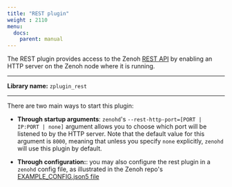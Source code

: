 ```yaml
---
title: "REST plugin"
weight : 2110
menu:
  docs:
    parent: manual
---
```


The REST plugin provides access to the Zenoh [REST API](../../apis/apis#rest-api) by enabling an HTTP server on the Zenoh node where it is running.

------
**Library name:** `zplugin_rest`

------
There are two main ways to start this plugin:
- **Through startup arguments**: `zenohd`'s `--rest-http-port=[PORT | IP:PORT | none]` argument allows you to choose which port will be listened to by the HTTP server. Note that the default value for this argument is `8000`, meaning that unless you specify `none` explicitly, `zenohd` will use this plugin by default.

- **Through configuration:**: you may also configure the rest plugin in a `zenohd` config file, as illustrated in the Zenoh repo's [EXAMPLE_CONFIG.json5 file](https://github.com/eclipse-zenoh/zenoh/blob/master/EXAMPLE_CONFIG.json5)
